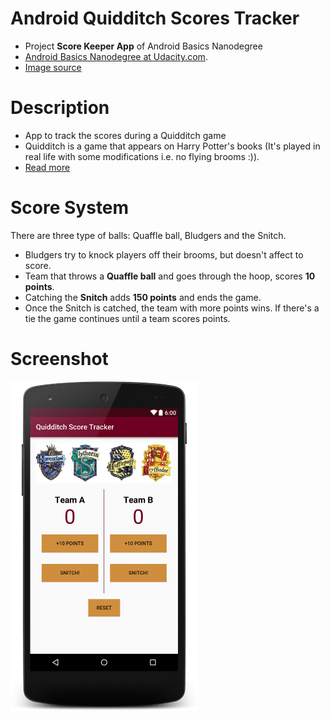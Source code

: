 # Android Quidditch Scores Tracker
- Project **Score Keeper App** of Android Basics Nanodegree
- [Android Basics Nanodegree at Udacity.com](https://www.udacity.com/course/android-basics-nanodegree-by-google--nd803).
- [Image source](https://lostbetweentheletters.files.wordpress.com/2010/08/house-crests1.jpg)

# Description 
- App to track the scores during a Quidditch game
- Quidditch is a game that appears on Harry Potter's books (It's played in real life with some modifications i.e. no flying brooms :)).
- [Read more](https://en.wikipedia.org/wiki/Quidditch)

# Score System
There are three type of balls: Quaffle ball, Bludgers and the Snitch. 
- Bludgers try to knock players off their brooms, but doesn't affect to score. 
- Team that throws a **Quaffle ball** and goes through the hoop, scores **10 points**. 
- Catching the **Snitch** adds **150 points** and ends the game. 
- Once the Snitch is catched, the team with more points wins. If there's a tie the game continues until a team scores points. 

# Screenshot
<img src="https://raw.githubusercontent.com/laramartin/android_quidditch_scores/master/layout-2016-08-06-165803.png" width="300"/>
